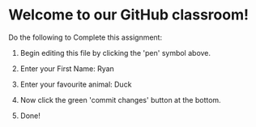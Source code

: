 # Welcome to our GitHub classroom!

Do the following to Complete this assignment:

1. Begin editing this file by clicking the 'pen' symbol above.

2. Enter your First Name: Ryan 

3. Enter your favourite animal: Duck

4. Now click the green 'commit changes' button at the bottom.

5. Done!
